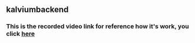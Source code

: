 ## kalviumbackend

### This is the recorded video link for reference how it's work, you click <a href="https://www.loom.com/share/c0f0520939bb41f4abd0405f7f58454b?sid=50ea3d00-88e6-45f5-991d-7d52a7e79b0c">here</a>

